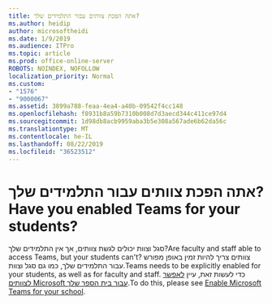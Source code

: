 ```yaml
---
title: אתה הפכת צוותים עבור התלמידים שלך?
ms.author: heidip
author: microsoftheidi
ms.date: 1/9/2019
ms.audience: ITPro
ms.topic: article
ms.prod: office-online-server
ROBOTS: NOINDEX, NOFOLLOW
localization_priority: Normal
ms.custom:
- "1576"
- "9000067"
ms.assetid: 3899a788-feaa-4ea4-a40b-09542f4cc148
ms.openlocfilehash: f8931b8a59b7310b008d7d3aecd344c411ce97d4
ms.sourcegitcommit: 1d98db8acb9959aba3b5e308a567ade6b62da56c
ms.translationtype: MT
ms.contentlocale: he-IL
ms.lasthandoff: 08/22/2019
ms.locfileid: "36523512"
---
```

# <a name="have-you-enabled-teams-for-your-students"></a><span data-ttu-id="b0e0b-102">אתה הפכת צוותים עבור התלמידים שלך?</span><span class="sxs-lookup"><span data-stu-id="b0e0b-102">Have you enabled Teams for your students?</span></span>

<span data-ttu-id="b0e0b-103">סגל וצוות יכולים לגשת צוותים, אך אין התלמידים שלך?</span><span class="sxs-lookup"><span data-stu-id="b0e0b-103">Are faculty and staff able to access Teams, but your students can't?</span></span> <span data-ttu-id="b0e0b-104">צוותים צריך להיות זמין באופן מפורש עבור התלמידים שלך, כמו גם סגל וצוות.</span><span class="sxs-lookup"><span data-stu-id="b0e0b-104">Teams needs to be explicitly enabled for your students, as well as for faculty and staff.</span></span> <span data-ttu-id="b0e0b-105">כדי לעשות זאת, עיין [לאפשר לצוותים Microsoft עבור בית הספר שלך](https://docs.microsoft.com/education/get-started/enable-microsoft-teams).</span><span class="sxs-lookup"><span data-stu-id="b0e0b-105">To do this, please see [Enable Microsoft Teams for your school](https://docs.microsoft.com/education/get-started/enable-microsoft-teams).</span></span>
  